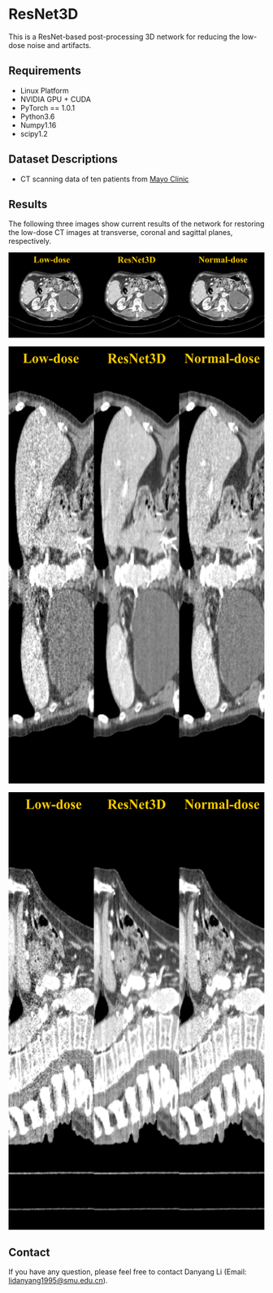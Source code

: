 # ResNet3D
This is a ResNet-based post-processing 3D network for reducing the low-dose noise and artifacts.

## Requirements

* Linux Platform
* NVIDIA GPU + CUDA 
* PyTorch == 1.0.1
* Python3.6
* Numpy1.16
* scipy1.2

## Dataset Descriptions

* CT scanning data of ten patients from [Mayo Clinic](http://www.aapm.org/GrandChallenge/LowDoseCT/) 

## Results

The following three images show current results of the network for restoring the low-dose CT images at  transverse, coronal and sagittal planes, respectively.

![Fig. 1. Results of transverse planes.](./img/ResNet3D_trans.png)

![Fig. 2. Results of coronal planes.](./img/ResNet3D_Coron.png)

![Fig. 3. Results of sagittal planes](./img/ResNet3D_Sagit.png)

## Contact

If you have any question, please feel free to contact Danyang Li (Email: lidanyang1995@smu.edu.cn).
